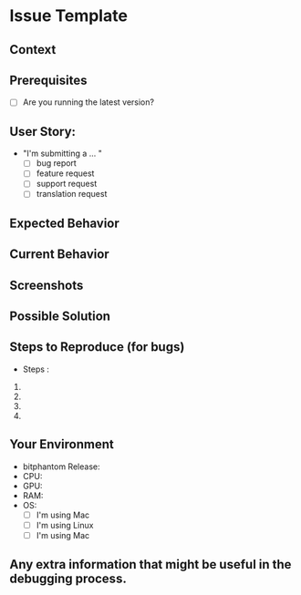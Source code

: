 # Issue Template

## Context

<!-- How has this issue affected you? What are you trying to accomplish?

Providing context helps us come up with a solution that is most useful in the real world -->

## Prerequisites

* [ ] Are you running the latest version?

## User Story:

* "I'm submitting a ... "
  - [ ] bug report
  - [ ] feature request
  - [ ] support request 
  - [ ] translation request 

<!-- Please delete (for bugs) or (for features) sections that are not relevant to the Issue you are creating.

Please provide any relevant information about your setup. This is important in case the issue is not reproducible except for under certain conditions. Provide a general summary of the issue in the title of your issue -->

## Expected Behavior

<!-- If you're describing a bug, tell us what should happen. If you're suggesting a change/improvement, tell us how it should work. -->

## Current Behavior

<!-- If describing a bug, tell us what happens instead of the expected behavior. If suggesting a change/improvement, explain the difference from current behavior. -->

## Screenshots

<!-- If the issue is related to the GUI, screenshots can be added to this issue via drag & drop. -->

## Possible Solution

<!-- Not obligatory, but suggest a fix/reason for the bug or ideas how to implement the addition or change. -->

## Steps to Reproduce (for bugs)

<!-- Provide a link to a live example, or an unambiguous set of steps to reproduce this bug. Include code to reproduce, if relevant. -->

* Steps :
1.
2.
3.
4.

## Your Environment

<!-- Include as many relevant details about the environment you experienced the bug in. -->

* bitphantom Release:
* CPU:
* GPU:
* RAM:
* OS:
    - [ ] I'm using Mac
    - [ ] I'm using Linux
    - [ ] I'm using Mac

## Any extra information that might be useful in the debugging process.

<!-- This is normally the contents of a `debug.log` or `config.log` file. -->

